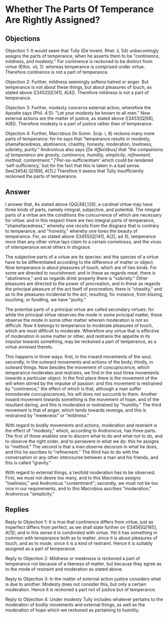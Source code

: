 # Whether The Parts Of Temperance Are Rightly Assigned?

## Objections

Objection 1: It would seem that Tully (De Invent. Rhet. ii, 54) unbecomingly assigns the parts of temperance, when he asserts them to be "continence, mildness, and modesty." For continence is reckoned to be distinct from virtue (Ethic. vii, 1): whereas temperance is comprised under virtue. Therefore continence is not a part of temperance.

Objection 2: Further, mildness seemingly softens hatred or anger. But temperance is not about these things, but about pleasures of touch, as stated above ([3452]Q[141], A[4]). Therefore mildness is not a part of temperance.

Objection 3: Further, modesty concerns external action, wherefore the Apostle says (Phil. 4:5): "Let your modesty be known to all men." Now external actions are the matter of justice, as stated above ([3453]Q[58], A[8]). Therefore modesty is a part of justice rather than of temperance.

Objection 4: Further, Macrobius (In Somn. Scip. i, 8) reckons many more parts of temperance: for he says that "temperance results in modesty, shamefacedness, abstinence, chastity, honesty, moderation, lowliness, sobriety, purity." Andronicus also says [*De Affectibus] that "the companions of temperance are gravity, continence, humility, simplicity, refinement, method, contentment." [*'Per-se-sufficientiam' which could be rendered 'self-sufficiency,' but for the fact that this is taken in a bad sense. See[3454] Q[169], A[1].] Therefore it seems that Tully insufficiently reckoned the parts of temperance.

## Answer



I answer that, As stated above (QQ[48],128), a cardinal virtue may have three kinds of parts, namely integral, subjective, and potential. The integral parts of a virtue are the conditions the concurrence of which are necessary for virtue: and in this respect there are two integral parts of temperance, "shamefacedness," whereby one recoils from the disgrace that is contrary to temperance, and "honesty," whereby one loves the beauty of temperance. For, as stated above ([3455]Q[141], A[2], ad 3), temperance more than any other virtue lays claim to a certain comeliness, and the vices of intemperance excel others in disgrace.

The subjective parts of a virtue are its species: and the species of a virtue have to be differentiated according to the difference of matter or object. Now temperance is about pleasures of touch, which are of two kinds. For some are directed to nourishment: and in these as regards meat, there is "abstinence," and as regards drink properly there is "sobriety." Other pleasures are directed to the power of procreation, and in these as regards the principal pleasure of the act itself of procreation, there is "chastity," and as to the pleasures incidental to the act, resulting, for instance, from kissing, touching, or fondling, we have "purity."

The potential parts of a principal virtue are called secondary virtues: for while the principal virtue observes the mode in some principal matter, these observe the mode in some other matter wherein moderation is not so difficult. Now it belongs to temperance to moderate pleasures of touch, which are most difficult to moderate. Wherefore any virtue that is effective of moderation in some matter or other, and restrains the appetite in its impulse towards something, may be reckoned a part of temperance, as a virtue annexed thereto.

This happens in three ways: first, in the inward movements of the soul; secondly, in the outward movements and actions of the body; thirdly, in outward things. Now besides the movement of concupiscence, which temperance moderates and restrains, we find in the soul three movements towards a particular object. In the first place there is the movement of the will when stirred by the impulse of passion: and this movement is restrained by "continence," the effect of which is that, although a man suffer immoderate concupiscences, his will does not succumb to them. Another inward movement towards something is the movement of hope, and of the resultant daring, and this is moderated or restrained by "humility." The third movement is that of anger, which tends towards revenge, and this is restrained by "meekness" or "mildness."

With regard to bodily movements and actions, moderation and restraint is the effect of "modesty," which, according to Andronicus, has three parts. The first of these enables one to discern what to do and what not to do, and to observe the right order, and to persevere in what we do: this he assigns to "method." The second is that a man observe decorum in what he does, and this he ascribes to "refinement." The third has to do with the conversation or any other intercourse between a man and his friends, and this is called "gravity."

With regard to external things, a twofold moderation has to be observed. First, we must not desire too many, and to this Macrobius assigns "lowliness," and Andronicus "contentment"; secondly, we must not be too nice in our requirements, and to this Macrobius ascribes "moderation," Andronicus "simplicity."

## Replies

Reply to Objection 1: It is true that continence differs from virtue, just as imperfect differs from perfect, as we shall state further on ([3456]Q[165], A[1]); and in this sense it is condivided with virtue. Yet it has something in common with temperance both as to matter, since it is about pleasures of touch, and as to mode, since it is a kind of restraint. Hence it is suitably assigned as a part of temperance.

Reply to Objection 2: Mildness or meekness is reckoned a part of temperance not because of a likeness of matter, but because they agree as to the mode of restraint and moderation as stated above.

Reply to Objection 3: In the matter of external action justice considers what is due to another. Modesty does not consider this, but only a certain moderation. Hence it is reckoned a part not of justice but of temperance.

Reply to Objection 4: Under modesty Tully includes whatever pertains to the moderation of bodily movements and external things, as well as the moderation of hope which we reckoned as pertaining to humility.